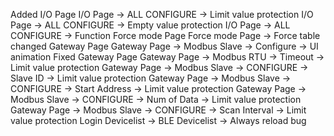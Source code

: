 Added
I/O Page
I/O Page -> ALL CONFIGURE -> Limit value protection
I/O Page -> ALL CONFIGURE -> Empty value protection
I/O Page -> ALL CONFIGURE -> Function
Force mode Page 
Force mode Page -> Force table 
changed
Gateway Page
Gateway Page -> Modbus Slave -> Configure -> UI animation 
Fixed
Gateway Page
Gateway Page -> Modbus RTU -> Timeout -> Limit value protection
Gateway Page -> Modbus Slave -> CONFIGURE -> Slave ID -> Limit value protection
Gateway Page -> Modbus Slave -> CONFIGURE -> Start Address -> Limit value protection
Gateway Page -> Modbus Slave -> CONFIGURE -> Num of Data -> Limit value protection
Gateway Page -> Modbus Slave -> CONFIGURE -> Scan Interval -> Limit value protection
Login
Devicelist -> BLE Devicelist -> Always reload bug